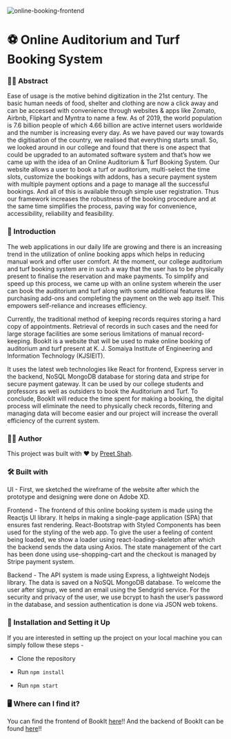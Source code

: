 ![online-booking-frontend](https://socialify.git.ci/shahpreetk/online-booking-frontend/image?description=1&descriptionEditable=An%20Online%20Auditorium%20and%20Turf%20Booking%20System%20for%20K.%20J.%20Somaiya%20Institute%20of%20Engineering%20and%20Information%20Technology&font=KoHo&language=1&logo=https%3A%2F%2Fmedia-exp1.licdn.com%2Fdms%2Fimage%2FC510BAQFnU9phh-q1EQ%2Fcompany-logo_200_200%2F0%2F1557380275702%3Fe%3D2159024400%26v%3Dbeta%26t%3D7euqfcdyvheurc8tTRXe03ZISsHBTzIGedNCxEv6v3Q&owner=1&pattern=Charlie%20Brown&theme=Light)

# ⚽️ Online Auditorium and Turf Booking System

### 👩‍🏫 Abstract

Ease of usage is the motive behind digitization in the 21st century. The basic human needs of food, shelter and clothing are now a click away and can be accessed with convenience through websites & apps like Zomato, Airbnb, Flipkart and Myntra to name a few. As of 2019, the world population is 7.6 billion people of which 4.66 billion are active internet users worldwide and the number is increasing every day. As we have paved our way towards the digitisation of the country, we realised that everything starts small. So, we looked around in our college and found that there is one aspect that could be upgraded to an automated software system and that’s how we came up with the idea of an Online Auditorium & Turf Booking System. Our website allows a user to book a turf or auditorium, multi-select the time slots, customize the bookings with addons, has a secure payment system with multiple payment options and a page to manage all the successful bookings. And all of this is available through simple user registration. Thus our framework increases the robustness of the booking procedure and at the same time simplifies the process, paving way for convenience, accessibility, reliability and feasibility.

### 📜 Introduction

The web applications in our daily life are growing and there is an increasing trend in the utilization of online booking apps which helps in reducing manual work and offer user comfort. At the moment, our college auditorium and turf booking system are in such a way that the user has to be physically present to finalise the reservation and make payments. To simplify and speed up this process, we came up with an online system wherein the user can book the auditorium and turf along with some additional features like purchasing add-ons and completing the payment on the web app itself. This empowers self-reliance and increases efficiency.

Currently, the traditional method of keeping records requires storing a hard copy of appointments. Retrieval of records in such cases and the need for large storage facilities are some serious limitations of manual record-keeping. BookIt is a website that will be used to make online booking of auditorium and turf present at K. J. Somaiya Institute of Engineering and Information Technology (KJSIEIT).

It uses the latest web technologies like React for frontend, Express server in the backend, NoSQL MongoDB database for storing data and stripe for secure payment gateway. It can be used by our college students and professors as well as outsiders to book the Auditorium and Turf. To conclude, BookIt will reduce the time spent for making a booking, the digital process will eliminate the need to physically check records, filtering and managing data will become easier and our project will increase the overall efficiency of the current system.

### 👩‍💻 Author

This project was built with ❤️ by [Preet Shah](https://github.com/shahpreetk).

### 🛠 Built with

UI - First, we sketched the wireframe of the website after which the prototype and designing were done on Adobe XD.

Frontend - The frontend of this online booking system is made using the Reactjs UI library. It helps in making a single-page application (SPA) that ensures fast rendering. React-Bootstrap with Styled Components has been used for the styling of the web app. To give the user a feeling of content being loaded, we show a loader using react-loading-skeleton after which the backend sends the data using Axios. The state management of the cart has been done using use-shopping-cart and the checkout is managed by Stripe payment system.

Backend - The API system is made using Express, a lightweight Nodejs library. The data is saved on a NoSQL MongoDB database. To welcome the user after signup, we send an email using the Sendgrid service. For the security and privacy of the user, we use bcrypt to hash the user’s password in the database, and session authentication is done via JSON web tokens.

### 🔨 Installation and Setting it Up

If you are interested in setting up the project on your local machine you can simply follow these steps -

- Clone the repository

- Run `npm install`

- Run `npm start`

### 🖥 Where can I find it?

You can find the frontend of BookIt [here](https://kjsieit-onlinebooking.netlify.app/)!!
And the backend of BookIt can be found [here](https://onlinebooking-backend.herokuapp.com)!!
